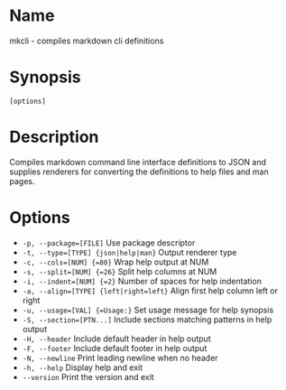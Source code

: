 # Name

mkcli - compiles markdown cli definitions

# Synopsis

```
[options]
```

# Description

Compiles markdown command line interface definitions to JSON and supplies renderers for converting the definitions to help files and man pages.

# Options

* `-p, --package=[FILE]` Use package descriptor
* `-t, --type=[TYPE] {json|help|man}` Output renderer type
* `-c, --cols=[NUM] {=80}` Wrap help output at NUM
* `-s, --split=[NUM] {=26}` Split help columns at NUM
* `-i, --indent=[NUM] {=2}` Number of spaces for help indentation
* `-a, --align=[TYPE] {left|right=left}` Align first help column left or right
* `-u, --usage=[VAL] {=Usage:}` Set usage message for help synopsis
* `-S, --section=[PTN...]` Include sections matching patterns in help output
* `-H, --header` Include default header in help output
* `-F, --footer` Include default footer in help output
* `-N, --newline` Print leading newline when no header
* `-h, --help` Display help and exit
* `--version` Print the version and exit

